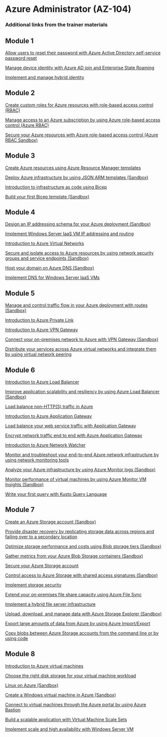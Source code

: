 # Azure Administrator (AZ-104)

### Additional links from the trainer materials

## Module 1

[Allow users to reset their password with Azure Active Directory self-service password reset](https://learn.microsoft.com/training/modules/allow-users-reset-their-password?WT.mc_id=ES-MVP-5002880)

[Manage device identity with Azure AD join and Enterprise State Roaming](https://learn.microsoft.com/training/modules/manage-device-identity-ad-join?WT.mc_id=ES-MVP-5002880)

[Implement and manage hybrid identity](https://learn.microsoft.com/training/modules/implement-manage-hybrid-identity?WT.mc_id=ES-MVP-5002880)

## Module 2
[Create custom roles for Azure resources with role-based access control (RBAC)](https://learn.microsoft.com/training/modules/create-custom-azure-roles-with-rbac?WT.mc_id=ES-MVP-5002880)

[Manage access to an Azure subscription by using Azure role-based access control (Azure RBAC)](https://learn.microsoft.com/training/modules/manage-subscription-access-azure-rbac?WT.mc_id=ES-MVP-5002880)

[Secure your Azure resources with Azure role-based access control (Azure RBAC Sandbox)](https://learn.microsoft.com/training/modules/secure-azure-resources-with-rbacWT.mc_id=ES-MVP-5002880)

## Module 3

[Create Azure resources using Azure Resource Manager templates](https://learn.microsoft.com/training/modules/create-azure-resources-using-azure-resource-manager-templates?WT.mc_id=AZ-MVP-5002880)

[Deploy Azure infrastructure by using JSON ARM templates (Sandbox)](https://learn.microsoft.com/training/modules/create-azure-resource-manager-template-vs-code?WT.mc_id=AZ-MVP-5002880)

[Introduction to infrastructure as code using Bicep](https://learn.microsoft.com/training/modules/introduction-to-infrastructure-as-code-using-bicep?WT.mc_id=AZ-MVP-5002880)

[Build your first Bicep template (Sandbox)](https://learn.microsoft.com/training/modules/build-first-bicep-template?WT.mc_id=AZ-MVP-5002880)

## Module 4

[Design an IP addressing schema for your Azure deployment (Sandbox)](https://learn.microsoft.com/training/modules/design-ip-addressing-for-azure?WT.mc_id=AZ-MVP-5002880)

[Implement Windows Server IaaS VM IP addressing and routing](https://learn.microsoft.com/training/modules/implement-windows-server-iaas-virtual-machine-ip-addressing-routing?WT.mc_id=AZ-MVP-5002880)

[Introduction to Azure Virtual Networks](https://learn.microsoft.com/training/modules/introduction-to-azure-virtual-networks?WT.mc_id=AZ-MVP-5002880)

[Secure and isolate access to Azure resources by using network security groups and service endpoints (Sandbox)](https://learn.microsoft.com/training/modules/secure-and-isolate-with-nsg-and-service-endpoints?WT.mc_id=ES-MVP-5002880)

[Host your domain on Azure DNS (Sandbox)](https://learn.microsoft.com/training/modules/host-domain-azure-dns?WT.mc_id=AZ-MVP-5002880)

[Implement DNS for Windows Server IaaS VMs](https://learn.microsoft.com/training/modules/implement-dns-for-windows-server-iaas-virtual-machines?WT.mc_id=AZ-MVP-5002880)

## Module 5

[Manage and control traffic flow in your Azure deployment with routes (Sandbox)](https://learn.microsoft.com/training/modules/control-network-traffic-flow-with-routes?WT.mc_id=AZ-MVP-5002880)

[Introduction to Azure Private Link](https://learn.microsoft.com/training/modules/introduction-azure-private-link?WT.mc_id=AZ-MVP-5002880)

[Introduction to Azure VPN Gateway](https://learn.microsoft.com/training/modules/intro-to-azure-vpn-gateway?WT.mc_id=AZ-MVP-5002880)

[Connect your on-premises network to Azure with VPN Gateway (Sandbox)](https://learn.microsoft.com/training/modules/connect-on-premises-network-with-vpn-gateway?WT.mc_id=AZ-MVP-5002880)

[Distribute your services across Azure virtual networks and integrate them by using virtual network peering](https://learn.microsoft.com/training/modules/integrate-vnets-with-vnet-peering?WT.mc_id=AZ-MVP-5002880)

## Module 6

[Introduction to Azure Load Balancer](https://learn.microsoft.com/training/modules/intro-to-azure-load-balancer?WT.mc_id=AZ-MVP-5002880)

[Improve application scalability and resiliency by using Azure Load Balancer (Sandbox)](https://learn.microsoft.com/training/modules/improve-app-scalability-resiliency-with-load-balancer?WT.mc_id=AZ-MVP-5002880)

[Load balance non-HTTP(S) traffic in Azure](https://learn.microsoft.com/training/modules/load-balancing-non-https-traffic-azure?WT.mc_id=AZ-MVP-5002880)

[Introduction to Azure Application Gateway](https://learn.microsoft.com/training/modules/intro-to-azure-application-gateway?WT.mc_id=AZ-MVP-5002880)

[Load balance your web service traffic with Application Gateway](https://learn.microsoft.com/training/modules/load-balance-web-traffic-with-application-gateway?WT.mc_id=AZ-MVP-5002880)

[Encrypt network traffic end to end with Azure Application Gateway](https://learn.microsoft.com/training/modules/end-to-end-encryption-with-app-gateway?WT.mc_id=AZ-MVP-5002880)

[Introduction to Azure Network Watcher](https://learn.microsoft.com/training/modules/intro-to-azure-network-watcher?WT.mc_id=AZ-MVP-5002880)

[Monitor and troubleshoot your end-to-end Azure network infrastructure by using network monitoring tools](https://learn.microsoft.com/training/modules/troubleshoot-azure-network-infrastructure?WT.mc_id=AZ-MVP-5002880)

[Analyze your Azure infrastructure by using Azure Monitor logs (Sandbox)](https://learn.microsoft.com/training/modules/analyze-infrastructure-with-azure-monitor-logs?WT.mc_id=AZ-MVP-5002880)

[Monitor performance of virtual machines by using Azure Monitor VM Insights (Sandbox)](https://learn.microsoft.com/training/modules/monitor-performance-using-azure-monitor-for-vms?WT.mc_id=AZ-MVP-5002880)

[Write your first query with Kusto Query Language](https://learn.microsoft.com/training/modules/write-first-query-kusto-query-language?WT.mc_id=AZ-MVP-5002880)

## Module 7

[Create an Azure Storage account (Sandbox)](https://learn.microsoft.com/training/modules/create-azure-storage-account?WT.mc_id=AZ-MVP-5002880)

[Provide disaster recovery by replicating storage data across regions and failing over to a secondary location](https://learn.microsoft.com/training/modules/provide-disaster-recovery-replicate-storage-data?WT.mc_id=AZ-MVP-5002880)

[Optimize storage performance and costs using Blob storage tiers (Sandbox)](https://learn.microsoft.com/training/modules/optimize-archive-costs-blob-storage?WT.mc_id=AZ-MVP-5002880)

[Gather metrics from your Azure Blob Storage containers (Sandbox)](https://learn.microsoft.com/training/modules/gather-metrics-blob-storage?WT.mc_id=AZ-MVP-5002880)

[Secure your Azure Storage account](https://learn.microsoft.com/training/modules/secure-azure-storage-account?WT.mc_id=ES-MVP-5002880)

[Control access to Azure Storage with shared access signatures (Sandbox)](https://learn.microsoft.com/training/modules/control-access-to-azure-storage-with-sas?WT.mc_id=ES-MVP-5002880)

[Implement storage security](https://learn.microsoft.com/training/modules/storage-security?WT.mc_id=ES-MVP-5002880)

[Extend your on-premises file share capacity using Azure File Sync](https://learn.microsoft.com/training/modules/extend-share-capacity-with-azure-file-sync?WT.mc_id=AZ-MVP-5002880)

[Implement a hybrid file server infrastructure](https://learn.microsoft.com/learn/modules/implement-hybrid-file-server-infrastructure?WT.mc_id=AZ-MVP-5002880)

[Upload, download, and manage data with Azure Storage Explorer (Sandbox)](https://learn.microsoft.com/training/modules/upload-download-and-manage-data-with-azure-storage-explorer?WT.mc_id=AZ-MVP-5002880)

[Export large amounts of data from Azure by using Azure Import/Export](https://learn.microsoft.com/training/modules/export-data-with-azure-import-export?WT.mc_id=AZ-MVP-5002880)

[Copy blobs between Azure Storage accounts from the command line or by using code](https://learn.microsoft.com/training/paths/copy-blobs-from-command-line-and-code?WT.mc_id=AZ-MVP-5002880)

## Module 8

[Introduction to Azure virtual machines](https://learn.microsoft.com/training/modules/intro-to-azure-virtual-machines?WT.mc_id=AZ-MVP-5002880)

[Choose the right disk storage for your virtual machine workload](https://learn.microsoft.com/en-us/training/modules/choose-the-right-disk-storage-for-vm-workload?WT.mc_id=AZ-MVP-5002880)

[Linux on Azure (Sandbox)](https://docs.microsoft.com/learn/modules/create-linux-virtual-machine-in-azure?WT.mc_id=AZ-MVP-5002880)

[Create a Windows virtual machine in Azure (Sandbox)](https://learn.microsoft.com/en-us/training/modules/create-windows-virtual-machine-in-azure?WT.mc_id=AZ-MVP-5002880)

[Connect to virtual machines through the Azure portal by using Azure Bastion](https://learn.microsoft.com/en-us/training/modules/connect-vm-with-azure-bastion?WT.mc_id=AZ-MVP-5002880)

[Build a scalable application with Virtual Machine Scale Sets](https://learn.microsoft.com/en-us/training/modules/build-app-with-scale-sets?WT.mc_id=AZ-MVP-5002880)

[Implement scale and high availability with Windows Server VM](https://learn.microsoft.com/en-us/training/modules/implement-scale-high-availability-windows-server-virtual-machine?WT.mc_id=AZ-MVP-5002880)

[](?WT.mc_id=AZ-MVP-5002880)

[](?WT.mc_id=AZ-MVP-5002880)

[](?WT.mc_id=AZ-MVP-5002880)

[](?WT.mc_id=AZ-MVP-5002880)

[](?WT.mc_id=AZ-MVP-5002880)

[](?WT.mc_id=AZ-MVP-5002880)

[](?WT.mc_id=AZ-MVP-5002880)